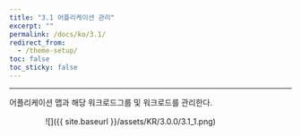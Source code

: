 ```yaml
---
title: "3.1 어플리케이션 관리"
excerpt: ""
permalink: /docs/ko/3.1/
redirect_from:
  - /theme-setup/
toc: false
toc_sticky: false
---
```


---
어플리케이션 맵과 해당 워크로드그룹 및 워크로드를 관리한다.

ㅤㅤㅤㅤㅤ![]({{ site.baseurl }}/assets/KR/3.0.0/3.1_1.png)
